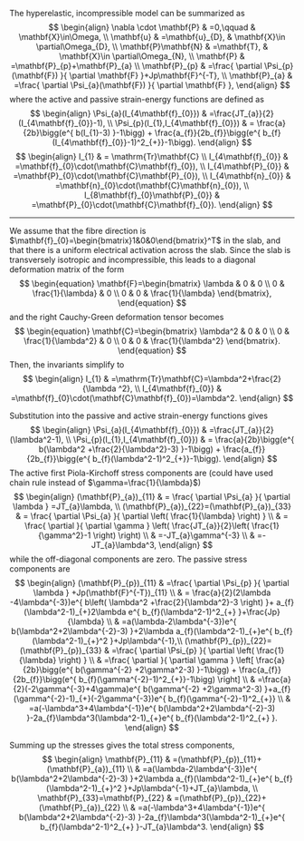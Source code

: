 The hyperelastic, incompressible model can be summarized as
$$
\begin{align}
\nabla \cdot \mathbf{P} & =0,\qquad & \mathbf{X}\in\Omega, \\
\mathbf{u} & =\mathbf{u}_{D}, & \mathbf{X}\in \partial\Omega_{D}, \\
\mathbf{P}\mathbf{N} & =\mathbf{T}, & \mathbf{X}\in \partial\Omega_{N}, \\
\mathbf{P} & =\mathbf{P}_{p}+\mathbf{P}_{a} \\
\mathbf{P}_{p} & =\frac{ \partial \Psi_{p}(\mathbf{F}) }{ \partial \mathbf{F} }+Jp\mathbf{F}^{-T}, \\
\mathbf{P}_{a} & =\frac{ \partial \Psi_{a}(\mathbf{F}) }{ \partial \mathbf{F} },
\end{align}
$$
where the active and passive strain-energy functions are defined as
$$
\begin{align}
\Psi_{a}(I_{4\mathbf{f}_{0}}) & =\frac{JT_{a}}{2} (I_{4\mathbf{f}_{0}}-1), \\
\Psi_{p}(I_{1},I_{4\mathbf{f}_{0}}) & = \frac{a}{2b}\bigg(e^{ b(I_{1}-3) }-1\bigg)  + \frac{a_{f}}{2b_{f}}\bigg(e^{ b_{f}(I_{4\mathbf{f}_{0}}-1)^2_{+}}-1\bigg).
\end{align}
$$
$$
\begin{align}
I_{1} & =  \mathrm{Tr}\mathbf{C} \\
I_{4\mathbf{f}_{0}} & =\mathbf{f}_{0}\cdot(\mathbf{C}\mathbf{f}_{0}), \\
I_{4\mathbf{P}_{0}} & =\mathbf{P}_{0}\cdot(\mathbf{C}\mathbf{P}_{0}), \\
I_{4\mathbf{n}_{0}} & =\mathbf{n}_{0}\cdot(\mathbf{C}\mathbf{n}_{0}), \\ 
I_{8\mathbf{f}_{0}\mathbf{P}_{0}} & =\mathbf{P}_{0}\cdot(\mathbf{C}\mathbf{f}_{0}).
\end{align}
$$

---
We assume that the fibre direction is $\mathbf{f}_{0}=\begin{bmatrix}1&0&0\end{bmatrix}^T$ in the slab, and that there is a uniform electrical activation across the slab. Since the slab is transversely isotropic and incompressible, this leads to a diagonal deformation matrix of the form
$$
\begin{equation}
\mathbf{F}=\begin{bmatrix}
\lambda & 0 & 0 \\
0 & \frac{1}{\lambda} & 0 \\
0 & 0 & \frac{1}{\lambda} 
\end{bmatrix},
\end{equation}
$$
and the right Cauchy-Green deformation tensor becomes
$$
\begin{equation}
\mathbf{C}=\begin{bmatrix}
\lambda^2 & 0 & 0 \\
0 & \frac{1}{\lambda^2} & 0 \\
0 & 0 & \frac{1}{\lambda^2} 
\end{bmatrix}.
\end{equation}
$$
Then, the invariants simplify to
$$
\begin{align}
I_{1} & =\mathrm{Tr}\mathbf{C}=\lambda^2+\frac{2}{\lambda ^2}, \\
I_{4\mathbf{f}_{0}} & =\mathbf{f}_{0}\cdot(\mathbf{C}\mathbf{f}_{0})=\lambda^2.
\end{align}
$$

Substitution into the passive and active strain-energy functions gives
$$
\begin{align}
\Psi_{a}(I_{4\mathbf{f}_{0}}) & =\frac{JT_{a}}{2} (\lambda^2-1), \\
\Psi_{p}(I_{1},I_{4\mathbf{f}_{0}}) & = \frac{a}{2b}\bigg(e^{ b(\lambda^2 +\frac{2}{\lambda^2}-3) }-1\bigg)  + \frac{a_{f}}{2b_{f}}\bigg(e^{ b_{f}(\lambda^2-1)^2_{+}}-1\bigg).
\end{align}
$$
The active first Piola-Kirchoff stress components are (could have used chain rule instead of $\gamma=\frac{1}{\lambda}$)
$$
\begin{align}
(\mathbf{P}_{a})_{11} & = \frac{ \partial \Psi_{a} }{ \partial \lambda } =JT_{a}\lambda, \\
(\mathbf{P}_{a})_{22}=(\mathbf{P}_{a})_{33} & = \frac{ \partial \Psi_{a} }{ \partial \left( \frac{1}{\lambda} \right) }  \\
 & = \frac{ \partial  }{ \partial \gamma } \left( \frac{JT_{a}}{2}\left( \frac{1}{\gamma^2}-1 \right) \right)  \\
 & =-JT_{a}\gamma^{-3} \\
 & =-JT_{a}\lambda^3,
\end{align}
$$
while the off-diagonal components are zero. The passive stress components are
$$
\begin{align}
(\mathbf{P}_{p})_{11} & =\frac{ \partial \Psi_{p} }{ \partial \lambda } +Jp(\mathbf{F}^{-T})_{11} \\
 & = \frac{a}{2}(2\lambda -4\lambda^{-3})e^{ b\left( \lambda^2 +\frac{2}{\lambda^2}-3 \right) }+ a_{f}(\lambda^2-1)_{+}2\lambda e^{ b_{f}(\lambda^2-1)^2_{+} }+\frac{Jp}{\lambda} \\
  & =a(\lambda-2\lambda^{-3})e^{ b(\lambda^2+2\lambda^{-2}-3) }+2\lambda a_{f}(\lambda^2-1)_{+}e^{ b_{f}(\lambda^2-1)_{+}^2 }+Jp\lambda^{-1},\\
(\mathbf{P}_{p})_{22}=(\mathbf{P}_{p})_{33} & =\frac{ \partial \Psi_{p} }{ \partial \left( \frac{1}{\lambda} \right) }  \\
 & =\frac{ \partial  }{ \partial \gamma } \left[ \frac{a}{2b}\bigg(e^{ b(\gamma^{-2} +2\gamma^2-3) }-1\bigg)  + \frac{a_{f}}{2b_{f}}\bigg(e^{ b_{f}(\gamma^{-2}-1)^2_{+}}-1\bigg) \right]  \\
 & =\frac{a}{2}(-2\gamma^{-3}+4\gamma)e^{ b(\gamma^{-2} +2\gamma^2-3) }+a_{f}(\gamma^{-2}-1)_{+}(-2\gamma^{-3})e^{ b_{f}(\gamma^{-2}-1)^2_{+}} \\
 & =a(-\lambda^3+4\lambda^{-1})e^{ b(\lambda^2+2\lambda^{-2}-3) }-2a_{f}\lambda^3(\lambda^2-1)_{+}e^{ b_{f}(\lambda^2-1)^2_{+} }.
\end{align}
$$

Summing up the stresses gives the total stress components,
$$
\begin{align}
\mathbf{P}_{11} & =(\mathbf{P}_{p})_{11}+(\mathbf{P}_{a})_{11} \\
 & =a(\lambda-2\lambda^{-3})e^{ b(\lambda^2+2\lambda^{-2}-3) }+2\lambda a_{f}(\lambda^2-1)_{+}e^{ b_{f}(\lambda^2-1)_{+}^2 }+Jp\lambda^{-1}+JT_{a}\lambda, \\
\mathbf{P}_{33}=\mathbf{P}_{22} & =(\mathbf{P}_{p})_{22}+(\mathbf{P}_{a})_{22} \\
 & =a(-\lambda^3+4\lambda^{-1})e^{ b(\lambda^2+2\lambda^{-2}-3) }-2a_{f}\lambda^3(\lambda^2-1)_{+}e^{ b_{f}(\lambda^2-1)^2_{+} }-JT_{a}\lambda^3.
\end{align}
$$

